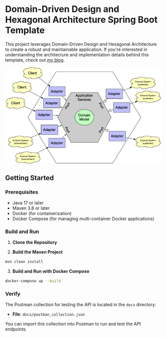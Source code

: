 # Domain-Driven Design and Hexagonal Architecture Spring Boot Template



This project leverages Domain-Driven Design and Hexagonal Architecture to create a robust and maintainable application. If you're interested in understanding the architecture and implementation details behind this template, check out [my blog](https://phamduyhieu.com/understanding-hexagonal-architecture-with-java-spring-boot-examples).


![hexagonal_architecture.png](hexagonal_architecture.png)

## Getting Started


### Prerequisites

- Java 17 or later
- Maven 3.8 or later
- Docker (for containerization)
- Docker Compose (for managing multi-container Docker applications)

### Build and Run

1. **Clone the Repository**

2. **Build the Maven Project**

```bash
mvn clean install
```

3. **Build and Run with Docker Compose**

```bash
docker-compose up --build
```

### Verify

The Postman collection for testing the API is located in the `docs` directory:

- **File**: `docs/postman_collection.json`

You can import this collection into Postman to run and test the API endpoints.

